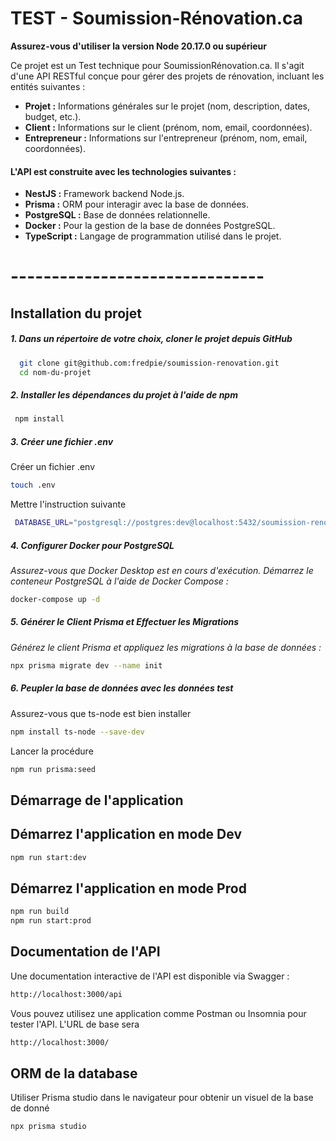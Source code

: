 # TEST - Soumission-Rénovation.ca

**Assurez-vous d'utiliser la version Node 20.17.0 ou supérieur**

Ce projet est un Test technique pour SoumissionRénovation.ca. Il s'agit d'une API RESTful conçue pour gérer des projets de rénovation, incluant les entités suivantes :

- **Projet :** Informations générales sur le projet (nom, description, dates, budget, etc.).
- **Client :** Informations sur le client (prénom, nom, email, coordonnées).
- **Entrepreneur :** Informations sur l'entrepreneur (prénom, nom, email, coordonnées).

#### L'API est construite avec les technologies suivantes :

- **NestJS :** Framework backend Node.js.
- **Prisma :** ORM pour interagir avec la base de données.
- **PostgreSQL :** Base de données relationnelle.
- **Docker :** Pour la gestion de la base de données PostgreSQL.
- **TypeScript :** Langage de programmation utilisé dans le projet.

# -------------------------------

## Installation du projet

##### 1. Dans un répertoire de votre choix, cloner le projet depuis GitHub

```bash
  git clone git@github.com:fredpie/soumission-renovation.git
  cd nom-du-projet
```

##### 2. Installer les dépendances du projet à l'aide de npm

```bash
 npm install
```

##### 3. Créer une fichier .env

Créer un fichier .env
```bash
touch .env
```

Mettre l'instruction suivante
```bash
 DATABASE_URL="postgresql://postgres:dev@localhost:5432/soumission-renovation?schema=public"
```

##### 4. Configurer Docker pour PostgreSQL

_Assurez-vous que Docker Desktop est en cours d'exécution. Démarrez le conteneur PostgreSQL à l'aide de Docker Compose :_

```bash
docker-compose up -d
```

##### 5. Générer le Client Prisma et Effectuer les Migrations

_Générez le client Prisma et appliquez les migrations à la base de données :_

```bash
npx prisma migrate dev --name init
```

##### 6. Peupler la base de données avec les données test

Assurez-vous que ts-node est bien installer

```bash
npm install ts-node --save-dev
```
Lancer la procédure
```bash
npm run prisma:seed
```

## Démarrage de l'application

## Démarrez l'application en mode Dev

```bash
npm run start:dev
```

## Démarrez l'application en mode Prod

```bash
npm run build
npm run start:prod
```

## Documentation de l'API

Une documentation interactive de l'API est disponible via Swagger :

```bash
http://localhost:3000/api
```

Vous pouvez utilisez une application comme Postman ou Insomnia pour tester l'API. L'URL de base sera

```bash
http://localhost:3000/
```

## ORM de la database

Utiliser Prisma studio dans le navigateur pour obtenir un visuel de la base de donné

```bash
npx prisma studio
```

